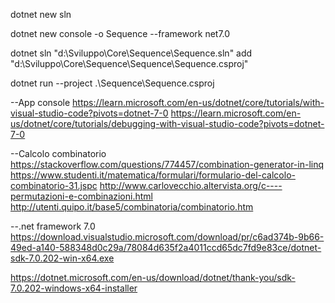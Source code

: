 
dotnet new sln

dotnet new console -o Sequence --framework net7.0

dotnet sln "d:\Sviluppo\Core\Sequence\Sequence.sln" add "d:\Sviluppo\Core\Sequence\Sequence\Sequence.csproj"

dotnet run --project .\Sequence\Sequence.csproj

--App console
https://learn.microsoft.com/en-us/dotnet/core/tutorials/with-visual-studio-code?pivots=dotnet-7-0
https://learn.microsoft.com/en-us/dotnet/core/tutorials/debugging-with-visual-studio-code?pivots=dotnet-7-0

--Calcolo combinatorio
https://stackoverflow.com/questions/774457/combination-generator-in-linq
https://www.studenti.it/matematica/formulari/formulario-del-calcolo-combinatorio-31.jspc
http://www.carlovecchio.altervista.org/c----permutazioni-e-combinazioni.html
http://utenti.quipo.it/base5/combinatoria/combinatorio.htm


--.net framework 7.0
https://download.visualstudio.microsoft.com/download/pr/c6ad374b-9b66-49ed-a140-588348d0c29a/78084d635f2a4011ccd65dc7fd9e83ce/dotnet-sdk-7.0.202-win-x64.exe


https://dotnet.microsoft.com/en-us/download/dotnet/thank-you/sdk-7.0.202-windows-x64-installer